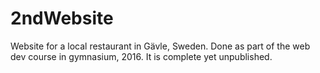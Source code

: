 # 2ndWebsite
Website for a local restaurant in Gävle, Sweden. Done as part of the web dev course in gymnasium, 2016. It is complete yet unpublished.
